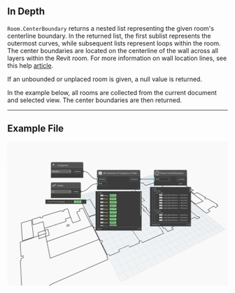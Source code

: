 ## In Depth
`Room.CenterBoundary` returns a nested list representing the given room's centerline boundary. In the returned list, the first sublist represents the outermost curves, while subsequent lists represent loops within the room. The center boundaries are located on the centerline of the wall across all layers within the Revit room. For more information on wall location lines, see this help [article](https://help.autodesk.com/view/RVT/2025/ENU/?guid=GUID-F26DB6DA-A0EC-424D-B656-3BDF47607F4F).

If an unbounded or unplaced room is given, a null value is returned.

In the example below, all rooms are collected from the current document and selected view. The center boundaries are then returned.
___
## Example File

![Room.CenterBoundary](./Revit.Elements.Room.CenterBoundary_img.jpg)